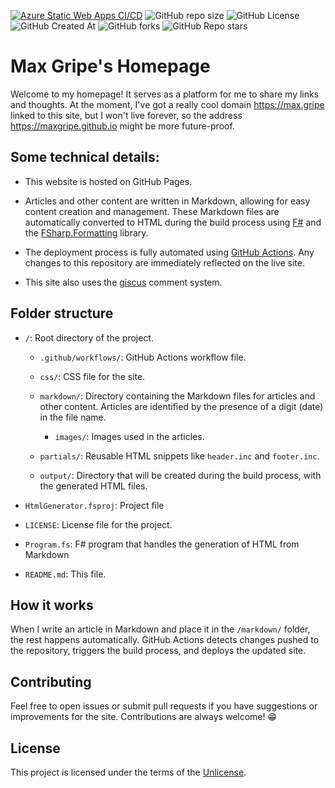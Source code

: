 
[![Azure Static Web Apps CI/CD](https://github.com/MaxGripe/maxgripe.github.io/actions/workflows/main.yml/badge.svg)](https://github.com/MaxGripe/maxgripe.github.io/actions/workflows/main.yml)
![GitHub repo size](https://img.shields.io/github/repo-size/MaxGripe/maxgripe.github.io)
![GitHub License](https://img.shields.io/github/license/MaxGripe/maxgripe.github.io)
![GitHub Created At](https://img.shields.io/github/created-at/MaxGripe/maxgripe.github.io)
![GitHub forks](https://img.shields.io/github/forks/MaxGripe/maxgripe.github.io)
![GitHub Repo stars](https://img.shields.io/github/stars/MaxGripe/maxgripe.github.io)

# Max Gripe's Homepage
Welcome to my homepage! It serves as a platform for me to share my links and thoughts. At the moment, I've got a really cool domain https://max.gripe linked to this site, but I won't live forever, so the address https://maxgripe.github.io might be more future-proof.

## Some technical details:

- This website is hosted on GitHub Pages. 

- Articles and other content are written in Markdown, allowing for easy content creation and management. These Markdown files are automatically converted to HTML during the build process using [F#](https://fsharp.org/) and the [FSharp.Formatting](https://fsprojects.github.io/FSharp.Formatting/) library.

- The deployment process is fully automated using [GitHub Actions](https://github.com/features/actions). Any changes to this repository are immediately reflected on the live site.

- This site also uses the [giscus](https://giscus.app/) comment system.

## Folder structure

- `/`: Root directory of the project.

  - `.github/workflows/`: GitHub Actions workflow file.

  - `css/`: CSS file for the site.
  - `markdown/`: Directory containing the Markdown files for articles and other content. Articles are identified by the presence of a digit (date) in the file name.
    - `images/`:  Images used in the articles.
  - `partials/`: Reusable HTML snippets like `header.inc` and `footer.inc`.
  - `output/`: Directory that will be created during the build process, with the generated HTML files.
- `HtmlGenerator.fsproj`: Project file

- `LICENSE`: License file for the project.  

- `Program.fs`: F# program that handles the generation of HTML from Markdown 

- `README.md`: This file.



## How it works

When I write an article in Markdown and place it in the `/markdown/` folder, the rest happens automatically. GitHub Actions detects changes pushed to the repository, triggers the build process, and deploys the updated site.

## Contributing

Feel free to open issues or submit pull requests if you have suggestions or improvements for the site. Contributions are always welcome! 😁

## License

This project is licensed under the terms of the [Unlicense](https://en.wikipedia.org/wiki/Unlicense).



